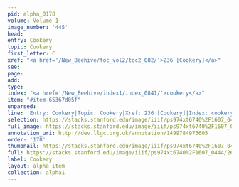 ```yaml
---
pid: alpha_0178
volume: Volume 1
image_number: '445'
head: 
entry: Cookery
topic: Cookery
first_letter: C
xref: "<a href='/New_Beehive/toc_vol2/toc2_082/'>236 [Cookery]</a>"
see: 
page: 
add: 
type: 
index: "<a href='/New_Beehive/index1/index_0841/'>cookery</a>"
item: "#item-65367d05f"
unparsed: 
line: 'Entry: Cookery|Topic: Cookery|Xref: 236 [Cookery]|Index: cookery|#item-65367d05f'
selection: https://stacks.stanford.edu/image/iiif/ps974xt6740%2F1607_0444/269,706,3202,316/full/0/default.jpg
full_image: https://stacks.stanford.edu/image/iiif/ps974xt6740%2F1607_0444/full/full/0/default.jpg
annotation_uri: http://dev.llgc.org.uk/annotation/1499784973605
order: '178'
thumbnail: https://stacks.stanford.edu/image/iiif/ps974xt6740%2F1607_0444/full/100,/0/default.jpg
full: https://stacks.stanford.edu/image/iiif/ps974xt6740%2F1607_0444/269,706,3202,316/full/0/default.jpg
label: Cookery
layout: alpha_item
collection: alpha1
---
```

